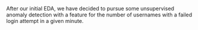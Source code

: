 After our initial EDA, we have decided to pursue some unsupervised anomaly detection with a feature for the number of usernames with a failed login attempt in a given minute.
